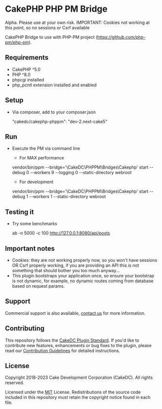 CakePHP PHP PM Bridge
=====================

Alpha. Please use at your own risk.
IMPORTANT: Cookies not working at this point, so no sessions or Csrf available

CakePHP Bridge to use with PHP-PM project (https://github.com/php-pm/php-pm).

Requirements
------------

* CakePHP ^5.0
* PHP ^8.0
* phpcgi installed
* php_pcntl extension installed and enabled

Setup
-----

* Via composer, add to your composer.json

    "cakedc/cakephp-phppm": "dev-2.next-cake5"

Run
---

* Execute the PM via command line
  * For MAX performance

   vendor/bin/ppm --bridge='\CakeDC\PHPPM\Bridges\Cakephp' start --debug 0 --workers 9 --logging 0 --static-directory webroot

  * For development

  vendor/bin/ppm --bridge='\CakeDC\PHPPM\Bridges\Cakephp' start --debug 1 --workers 1 --static-directory webroot


Testing it
----------

* Try some benchmarks

    ab -n 5000 -c 100 http://127.0.0.1:8080/api/posts

Important notes
-------------

* Cookies: they are not working properly now, so you won't have sessions OR Csrf properly working, if you
are providing an API this is not something that should bother you too much anyway...
* This plugin bootstraps your application once, so ensure your bootstrap is not dynamic, for example, no
dynamic routes coming from database based on request params.

Support
-------

Commercial support is also available, [contact us](https://www.cakedc.com/contact) for more information.

Contributing
------------

This repository follows the [CakeDC Plugin Standard](https://www.cakedc.com/plugin-standard). If you'd like to contribute new features, enhancements or bug fixes to the plugin, please read our [Contribution Guidelines](https://www.cakedc.com/contribution-guidelines) for detailed instructions.

License
-------

Copyright 2018-2023 Cake Development Corporation (CakeDC). All rights reserved.

Licensed under the [MIT](http://www.opensource.org/licenses/mit-license.php) License. Redistributions of the source code included in this repository must retain the copyright notice found in each file.
